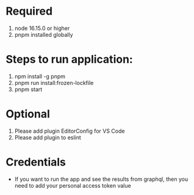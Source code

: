 # Required
1. node 16.15.0 or higher
2. pnpm installed globally

# Steps to run application:
1. npm install -g pnpm
2. pnpm run install:frozen-lockfile
3. pnpm start

# Optional
1. Please add plugin EditorConfig for VS Code
2. Please add plugin to eslint

# Credentials
- If you want to run the app and see the results from graphql, then you need to add your personal access token value
